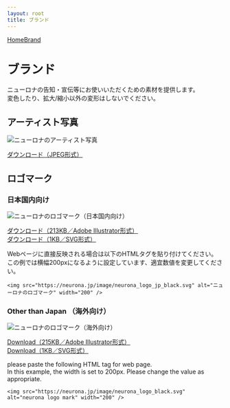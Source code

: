 ```yaml
---
layout: root
title: ブランド
---
```


<div class="h-20 lg:h-24 bg-black"></div>
<div class="container">
  <div class="prose mx-auto max-w-none py-8">
    <p class="text-sm mb-8">
      <a href="/">Home</a><i class="fal fa-angle-right mx-1"></i
      ><a href="/brand/">Brand</a>
    </p>

# ブランド

ニューロナの告知・宣伝等にお使いいただくための素材を提供します。  
変色したり、拡大/縮小以外の変形はしないでください。

## アーティスト写真

![ニューロナのアーティスト写真](/image/artist_photo.jpg)

<a href="/download/neurona_photo.jpg.zip" download title="ダウンロード">ダウンロード（JPEG形式）</a>

## ロゴマーク

### 日本国内向け

![ニューロナのロゴマーク（日本国内向け）](/image/neurona_jp_logo.png)

<i class="fal fa-download mr-1"></i>
<a href="/download/neurona_jp_logo.ai.zip" download title="ダウンロード">ダウンロード（213KB／Adobe Illustrator形式）</a>  
<i class="fal fa-download mr-1"></i>
<a href="/image/neurona_logo_jp_black.svg" download title="ダウンロード">ダウンロード（1KB／SVG形式）</a>

Webページに直接反映される場合は以下のHTMLタグを貼り付けてください。  
この例では横幅200pxになるように設定しています、適宜数値を変更してください。

```
<img src="https://neurona.jp/image/neurona_logo_jp_black.svg" alt="ニューロナのロゴマーク" width="200" />
```

### Other than Japan （海外向け）

![ニューロナのロゴマーク（海外向け）](/image/neurona_en_logo.png)

<i class="fal fa-download mr-1"></i>
<a href="/download/neurona_en_logo.ai.zip" download title="neurona logo mark">Download（215KB／Adobe Illustrator形式）</a>  
<i class="fal fa-download mr-1"></i>
<a href="/image/neurona_logo_black.svg" download title="Download">Download（1KB／SVG形式）</a>

please paste the following HTML tag for web page.  
In this example, the width is set to 200px.
Please change the value as appropriate.

```
<img src="https://neurona.jp/image/neurona_logo_black.svg" alt="neurona logo mark" width="200" />
```

</div></div></div>
